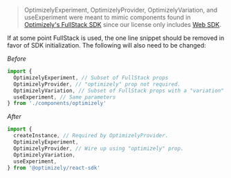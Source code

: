 > OptimizelyExperiment, OptimizelyProvider, OptimizelyVariation, and useExperiment were meant to mimic components found in [Optimizely's FullStack SDK](https://docs.developers.optimizely.com/full-stack/docs/optimizelyexperiment) since our license only includes [Web SDK](https://docs.developers.optimizely.com/web/docs).

If at some point FullStack is used, the one line snippet should be removed in favor of SDK initialization. The following will also need to be changed:

_Before_

```javascript
import {
  OptimizelyExperiment, // Subset of FullStack props
  OptimizelyProvider, // "optimizely" prop not required.
  OptimizelyVariation, // Subset of FullStack props with a "variation" prop added
  useExperiment, // Same parameters
} from './components/optimizely'
```

_After_

```javascript
import {
  createInstance, // Required by OptimizelyProvider.
  OptimizelyExperiment,
  OptimizelyProvider, // Wire up using "optimizely" prop.
  OptimizelyVariation,
  useExperiment,
} from '@optimizely/react-sdk'
```
